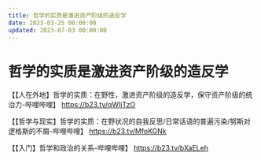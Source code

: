 ```yaml
---
title: 哲学的实质是激进资产阶级的造反学
date: 2023-03-25 00:00:00
updated: 2023-07-03 00:00:00
---
```


# 哲学的实质是激进资产阶级的造反学

【【人在外地】哲学的实质：在野性，激进资产阶级的造反学，保守资产阶级的统治力-哔哩哔哩】 https://b23.tv/qWIjTzO

【【哲学与现实】哲学的实质：在野状况的自我反思/日常话语的普遍污染/努斯对逻格斯的不屑-哔哩哔哩】 https://b23.tv/MfoKGNk

【【入门】哲学和政治的关系-哔哩哔哩】 https://b23.tv/bXaELeh

